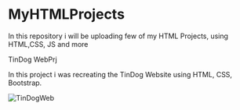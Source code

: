 # MyHTMLProjects
In this repository i will be uploading few of my HTML Projects, using HTML,CSS, JS and more


TinDog WebPrj

In this project i was recreating the TinDog Website using HTML, CSS, Bootstrap.

![TinDogWeb](https://github.com/Elswee13/MyHTMLProjects/assets/77897104/099d169d-2b65-405b-9726-ef07de9b9efa)
